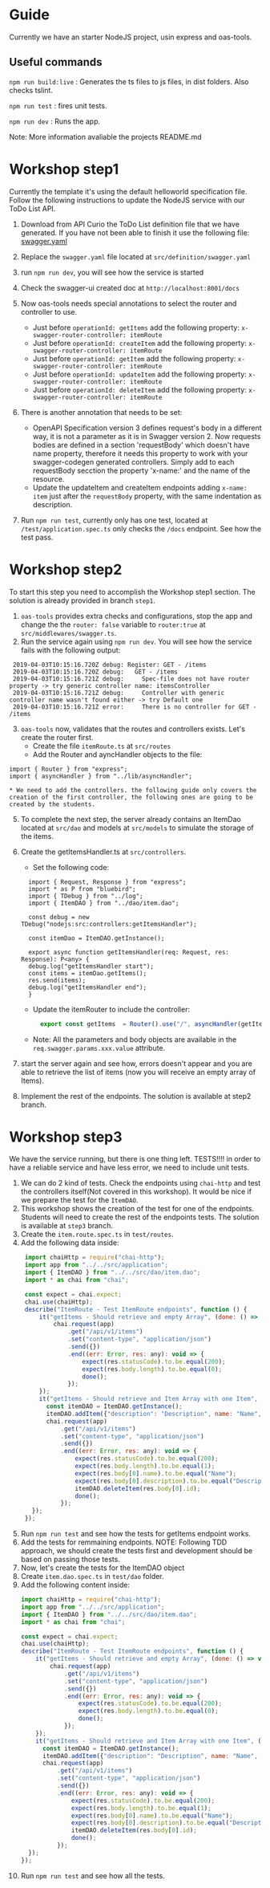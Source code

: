 # Guide

Currently we have an starter NodeJS project, usin express and oas-tools.

## Useful commands

`npm run build:live` : Generates the ts files to js files, in dist folders. Also checks tslint.

`npm run test` : fires unit tests.

`npm run dev` : Runs the app.

Note: More information avaliable the projects README.md


# Workshop step1

Currently the template it's using the default helloworld specification file. Follow the following instructions to update the NodeJS service with our ToDo List API.

1. Download from API Curio the ToDo List definition file that we have generated. If you have not been able to finish it use the following file:
   [swagger.yaml](../contract/swagger.yaml)
2. Replace the `swagger.yaml` file located at `src/definition/swagger.yaml`
3. run `npm run dev`, you will see how the service is started
4. Check the swagger-ui created doc at `http://localhost:8001/docs`
6. Now oas-tools needs special annotations to select the router and controller to use.
   * Just before `operationId: getItems` add the following property: `x-swagger-router-controller: itemRoute`
   * Just before `operationId: createItem` add the following property: `x-swagger-router-controller: itemRoute`
   * Just before `operationId: getItem` add the following property: `x-swagger-router-controller: itemRoute`
   * Just before `operationId: updateItem` add the following property: `x-swagger-router-controller: itemRoute`
   * Just before `operationId: deleteItem` add the following property: `x-swagger-router-controller: itemRoute`
8. There is another annotation that needs to be set:
   * OpenAPI Specification version 3 defines request's body in a different way, it is not a parameter as it is in Swagger version 2. Now requests bodies are defined in a section 'requestBody' which doesn't have name property, therefore it needs this property to work with your swagger-codegen generated controllers. Simply add to each requestBody secction the property 'x-name:' and the name of the resource.
   * Update the updateItem and createItem endpoints adding `x-name: item` just after the `requestBody` property, with the same indentation as description. 

9.  Run `npm run test`, currently only has one test, located at `/test/application.spec.ts` only checks the `/docs` endpoint. See how the test pass.

# Workshop step2
To start this step you need to accomplish the Workshop step1 section. The solution is already provided in branch `step1`.

1. `oas-tools` provides extra checks and configurations, stop the app and change the the `router: false` variable to `router:true` at `src/middlewares/swagger.ts`.
2.  Run the service again using `npm run dev`. You will see how the service fails with the following output:
   ```
    2019-04-03T10:15:16.720Z debug: Register: GET - /items
    2019-04-03T10:15:16.720Z debug:   GET - /items
    2019-04-03T10:15:16.721Z debug:     Spec-file does not have router property -> try generic controller name: itemsController
    2019-04-03T10:15:16.721Z debug:     Controller with generic controller name wasn't found either -> try Default one
    2019-04-03T10:15:16.721Z error:     There is no controller for GET - /items
   ```
3. `oas-tools` now, validates that the routes and controllers exists. Let's create the router first.
    * Create the file `itemRoute.ts` at `src/routes`
    * Add the Router and ayncHandler objects to the file:
  ```javasript
  import { Router } from "express";
  import { asyncHandler } from "../lib/asyncHandler";
  ```
    * We need to add the controllers. the following guide only covers the creation of the first controller, the following ones are going to be created by the students.

5. To complete the next step, the server already contains an ItemDao located at `src/dao` and models at `src/models` to simulate the storage of the items.
6. Create the getItemsHandler.ts at `src/controllers`.
   * Set the following code:
    ```javasript
      import { Request, Response } from "express";
      import * as P from "bluebird";
      import { TDebug } from "../log";
      import { ItemDAO } from "../dao/item.dao";

      const debug = new TDebug("nodejs:src:controllers:getItemsHandler");

      const itemDao = ItemDAO.getInstance();

      export async function getItemsHandler(req: Request, res: Response): P<any> {
      debug.log("getItemsHandler start");
      const items = itemDao.getItems();
      res.send(items);
      debug.log("getItemsHandler end");
      }
    ```

   * Update the itemRouter to include the controller:
      ```javascript
        export const getItems  = Router().use("/", asyncHandler(getItemsHandler, "getItems"));
      ```
    * Note: All the parameters and body objects are available in the `req.swagger.params.xxx.value` attribute.
7. start the server again and see how, errors doesn't appear and you are able to retrieve the list of items (now you will receive an empty array of Items).
8. Implement the rest of the endpoints. The solution is available at step2 branch.

# Workshop step3
We have the service running, but there is one thing left. TESTS!!!! in order to have a reliable service and have less error, we need to include unit tests.
1. We can do 2 kind of tests. Check the endpoints using `chai-http` and test the controllers itself(Not covered in this workshop). It would be nice if we prepare the test for the `ItemDAO`.
2. This workshop shows the creation of the test for one of the endpoints. Students will need to create the rest of the endpoints tests. The solution is available at `step3` branch.
3. Create the `item.route.spec.ts` in `test/routes`.
4. Add the following data inside:
   ```javascript
    import chaiHttp = require("chai-http");
    import app from "../../src/application";
    import { ItemDAO } from "../../src/dao/item.dao";
    import * as chai from "chai";

    const expect = chai.expect;
    chai.use(chaiHttp);
    describe("ItemRoute - Test ItemRoute endpoints", function () {
        it("getItems - Should retrieve and empty Array", (done: () => void): void => {
            chai.request(app)
                .get("/api/v1/items")
                .set("content-type", "application/json")
                .send({})
                .end((err: Error, res: any): void => {
                    expect(res.statusCode).to.be.equal(200);
                    expect(res.body.length).to.be.equal(0);
                    done();
                });
        });
        it("getItems - Should retrieve and Item Array with one Item", (done: () => void): void => {
          const itemDAO = ItemDAO.getInstance();
          itemDAO.addItem({"description": "Description", name: "Name", id: "id"});
          chai.request(app)
              .get("/api/v1/items")
              .set("content-type", "application/json")
              .send({})
              .end((err: Error, res: any): void => {
                  expect(res.statusCode).to.be.equal(200);
                  expect(res.body.length).to.be.equal(1);
                  expect(res.body[0].name).to.be.equal("Name");
                  expect(res.body[0].description).to.be.equal("Description");
                  itemDAO.deleteItem(res.body[0].id);
                  done();
              });
      });
    });
   ```
5. Run `npm run test` and see how the tests for getItems endpoint works.
6. Add the tests for remmaining endpoints.
NOTE: Following TDD approach, we should create the tests first and development should be based on passing those tests.
7. Now, let's create the tests for the ItemDAO object
8. Create `item.dao.spec.ts` in `test/dao` folder.
9. Add the following content inside:
    ```javascript
    import chaiHttp = require("chai-http");
    import app from "../../src/application";
    import { ItemDAO } from "../../src/dao/item.dao";
    import * as chai from "chai";

    const expect = chai.expect;
    chai.use(chaiHttp);
    describe("ItemRoute - Test ItemRoute endpoints", function () {
        it("getItems - Should retrieve and empty Array", (done: () => void): void => {
            chai.request(app)
                .get("/api/v1/items")
                .set("content-type", "application/json")
                .send({})
                .end((err: Error, res: any): void => {
                    expect(res.statusCode).to.be.equal(200);
                    expect(res.body.length).to.be.equal(0);
                    done();
                });
        });
        it("getItems - Should retrieve and Item Array with one Item", (done: () => void): void => {
          const itemDAO = ItemDAO.getInstance();
          itemDAO.addItem({"description": "Description", name: "Name", id: "id"});
          chai.request(app)
              .get("/api/v1/items")
              .set("content-type", "application/json")
              .send({})
              .end((err: Error, res: any): void => {
                  expect(res.statusCode).to.be.equal(200);
                  expect(res.body.length).to.be.equal(1);
                  expect(res.body[0].name).to.be.equal("Name");
                  expect(res.body[0].description).to.be.equal("Description");
                  itemDAO.deleteItem(res.body[0].id);
                  done();
              });
      });
    });

    ```
10. Run `npm run test` and see how all the tests.

